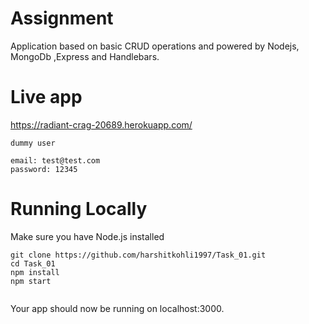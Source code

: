 # Assignment

Application based on basic CRUD operations and powered by Nodejs, MongoDb ,Express and Handlebars.

# Live app

https://radiant-crag-20689.herokuapp.com/
```
dummy user

email: test@test.com
password: 12345
```
# Running Locally

Make sure you have Node.js  installed

```
git clone https://github.com/harshitkohli1997/Task_01.git
cd Task_01
npm install
npm start


```
Your app should now be running on localhost:3000.
